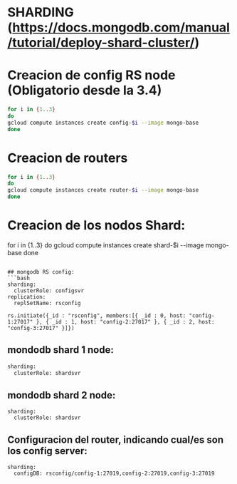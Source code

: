 # SHARDING (https://docs.mongodb.com/manual/tutorial/deploy-shard-cluster/)

# Creacion de config  RS node (Obligatorio desde la 3.4)
```bash
for i in {1..3}
do
gcloud compute instances create config-$i --image mongo-base
done
```

# Creacion de routers
```bash
for i in {1..3}
do
gcloud compute instances create router-$i --image mongo-base
done
```

# Creacion de los nodos Shard:
for i in {1..3}
do
gcloud compute instances create shard-$i --image mongo-base
done
```

## mongodb RS config:
```bash
sharding:
  clusterRole: configsvr
replication:
  replSetName: rsconfig

rs.initiate({_id : "rsconfig", members:[{ _id : 0, host: "config-1:27017" }, { _id : 1, host: "config-2:27017" }, { _id : 2, host: "config-3:27017" }]})
```

## mondodb shard 1 node:
```bash
sharding:
  clusterRole: shardsvr
```

## mondodb shard 2 node:
```
sharding:
  clusterRole: shardsvr
```

## Configuracion del router, indicando cual/es son los config server:
```
sharding:
  configDB: rsconfig/config-1:27019,config-2:27019,config-3:27019

```
